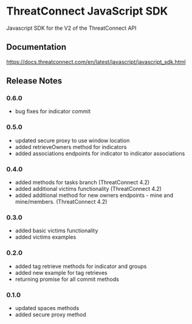 # ThreatConnect JavaScript SDK
Javascript SDK for the V2 of the ThreatConnect API

## Documentation

https://docs.threatconnect.com/en/latest/javascript/javascript_sdk.html

## Release Notes

### 0.6.0
* bug fixes for indicator commit

### 0.5.0
* updated secure proxy to use window location
* added retrieveOwners method for indicators
* added associations endpoints for indicator to indicator associations

### 0.4.0
* added methods for tasks branch (ThreatConnect 4.2)
* added additional victims functionality (ThreatConnect 4.2)
* added additional method for new owners endpoints - mine and mine/members.  (ThreatConnect 4.2)

### 0.3.0
* added basic victims functionality
* added victims examples

### 0.2.0
* added tag retrieve methods for indicator and groups
* added new example for tag retrieves
* returning promise for all commit methods

### 0.1.0
* updated spaces methods
* added secure proxy method
